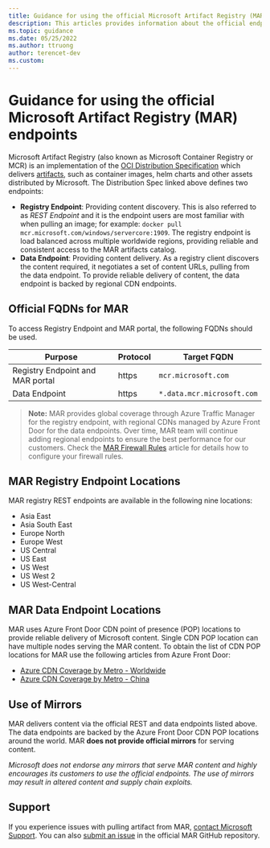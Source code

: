 ```yaml
---
title: Guidance for using the official Microsoft Artifact Registry (MAR) endpoints
description: This articles provides information about the official endpoints of Microsoft Artifact Registry (MAR) and provides guidance how to use the REST and CDN endpoints to pull official Microsoft artifacts around the world.
ms.topic: guidance
ms.date: 05/25/2022
ms.author: ttruong
author: terencet-dev
ms.custom:
---
```



# Guidance for using the official Microsoft Artifact Registry (MAR) endpoints

Microsoft Artifact Registry (also known as Microsoft Container Registry or MCR) is an implementation of the [OCI Distribution Specification][oci-spec] which delivers [artifacts][oci-artifacts], such as container images, helm charts and other assets distributed by Microsoft. The Distribution Spec linked above defines two endpoints:

- **Registry Endpoint**: Providing content discovery. This is also referred to as *REST Endpoint* and it is the endpoint users are most familiar with when pulling an image; for example: `docker pull mcr.microsoft.com/windows/servercore:1909`. The registry endpoint is load balanced across multiple worldwide regions, providing reliable and consistent access to the MAR artifacts catalog.
- **Data Endpoint**: Providing content delivery. As a registry client discovers the content required, it negotiates a set of content URLs, pulling from the data endpoint. To provide reliable delivery of content, the data endpoint is backed by regional CDN endpoints.

## Official FQDNs for MAR

To access Registry Endpoint and MAR portal, the following FQDNs should be used.

| Purpose | Protocol | Target FQDN |
| - | - | - |
| Registry Endpoint and MAR portal | https | `mcr.microsoft.com` |
| Data Endpoint | https | `*.data.mcr.microsoft.com` |

> **Note:** MAR provides global coverage through Azure Traffic Manager for the registry endpoint, with regional CDNs managed by Azure Front Door for the data endpoints.
> Over time, MAR team will continue adding regional endpoints to ensure the best performance for our customers. Check the [MAR Firewall Rules][mcr-firewall-rules] article for details how to configure your firewall rules.

## MAR Registry Endpoint Locations

MAR registry REST endpoints are available in the following nine locations:

- Asia East
- Asia South East
- Europe North
- Europe West
- US Central
- US East
- US West
- US West 2
- US West-Central

## MAR Data Endpoint Locations

MAR uses Azure Front Door CDN point of presence (POP) locations to provide reliable delivery of Microsoft content. Single CDN POP location can have multiple nodes serving the MAR content. To obtain the list of CDN POP locations for MAR use the following articles from Azure Front Door:

- [Azure CDN Coverage by Metro - Worldwide][azure-cdn]
- [Azure CDN Coverage by Metro - China][azure-cdn-china]

## Use of Mirrors

MAR delivers content via the official REST and data endpoints listed above. The data endpoints are backed by the Azure Front Door CDN POP locations around the world. MAR **does not provide official mirrors** for serving content.

*Microsoft does not endorse any mirrors that serve MAR content and highly encourages its customers to use the official endpoints. The use of mirrors may result in altered content and supply chain exploits.*

## Support

If you experience issues with pulling artifact from MAR, [contact Microsoft Support](https://azure.microsoft.com/support/create-ticket/). You can also [submit an issue](https://github.com/microsoft/containerregistry/issues/new) in the official MAR GitHub repository.

[azure-cdn]:            https://docs.microsoft.com/azure/cdn/cdn-pop-locations
[azure-cdn-china]:      https://docs.azure.cn/cdn/cdn-pops
[oci-spec]:             https://github.com/opencontainers/distribution-spec
[oci-artifacts]:        https://github.com/opencontainers/artifacts
[mcr-firewall-rules]:   ../client-firewall-rules.md
